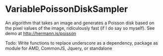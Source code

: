 # VariablePoissonDiskSampler
An algorithm that takes an image and generates a Poisson disk based on the pixel values of the image, ridiculously fast (if I do say so myself). See demo at http://hermann.is/poisson

Todo: Write functions to replace underscore as a dependency, package as module for AMD, CommonJS, Jquery, or standalone
